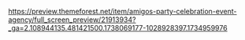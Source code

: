 https://preview.themeforest.net/item/amigos-party-celebration-event-agency/full_screen_preview/21913934?_ga=2.108944135.481421500.1738069177-1028928397.1734959976
